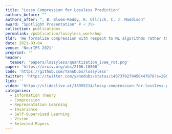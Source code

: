 ```yaml
---
title: "Lossy Compression for Lossless Prediction"
authors_before: ""
authors_after: ", B. Bloem-Reddy, K. Ullrich, C. J. Maddison"
award: "Spotlight Presentation" # < 3%>
collection: publications
permalink: /publication/lossyless_workshop
tldr: 'We formalize compression with respect to ML algorithms rather than human perception.'
date: 2021-03-04
venue: 'NeurIPS 2021'
preprint: '' 
header: 
  teaser: 'papers/lossyless/quantization_ivae_rot.png'
paper: 'https://arxiv.org/abs/2106.10800'
code: 'https://github.com/YannDubs/lossyless' 
twitter: 'https://twitter.com/yanndubs/status/1407370279450447878?s=20&t=IWsl3Bgn8Gqmp_hITqpqug' 
link: ''
video: 'https://slideslive.at/38955214/lossy-compression-for-lossless-prediction?ref=search'
categories:
  - Information Theory
  - Compression
  - Representation Learning
  - Invariance
  - Self-Supervised Learning
  - Vision
  - Selected Papers 
---
```


 <!-- reference dubois2021lossy  -->
